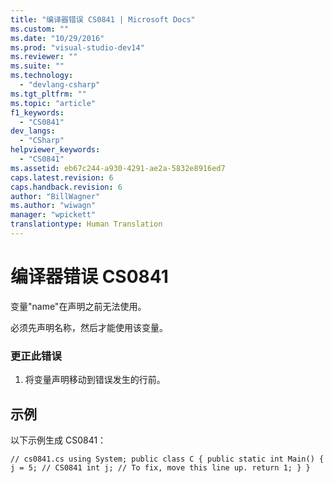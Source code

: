 ```yaml
---
title: "编译器错误 CS0841 | Microsoft Docs"
ms.custom: ""
ms.date: "10/29/2016"
ms.prod: "visual-studio-dev14"
ms.reviewer: ""
ms.suite: ""
ms.technology: 
  - "devlang-csharp"
ms.tgt_pltfrm: ""
ms.topic: "article"
f1_keywords: 
  - "CS0841"
dev_langs: 
  - "CSharp"
helpviewer_keywords: 
  - "CS0841"
ms.assetid: eb67c244-a930-4291-ae2a-5832e8916ed7
caps.latest.revision: 6
caps.handback.revision: 6
author: "BillWagner"
ms.author: "wiwagn"
manager: "wpickett"
translationtype: Human Translation
---
```

# 编译器错误 CS0841
变量"name"在声明之前无法使用。  
  
 必须先声明名称，然后才能使用该变量。  
  
### 更正此错误  
  
1.  将变量声明移动到错误发生的行前。  
  
## 示例  
 以下示例生成 CS0841：  
  
```  
// cs0841.cs using System; public class C { public static int Main() { j = 5; // CS0841 int j; // To fix, move this line up. return 1; } }  
```